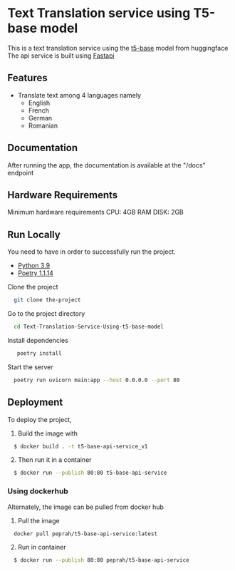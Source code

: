 
# Text Translation service using T5-base model

This is a text translation service using the [t5-base](https://huggingface.co/t5-base) model from huggingface
The api service is built using [Fastapi](https://fastapi.tiangolo.com/)





## Features

- Translate text among 4 languages namely
    - English
    - French
    - German
    - Romanian


## Documentation

After running the app, the documentation is available at the "/docs" endpoint

## Hardware Requirements
Minimum hardware requirements 
CPU: 4GB RAM
DISK: 2GB

## Run Locally
You need to have in order to successfully run the project.
  - [Python 3.9](https://www.python.org/downloads/release/python-390/)
  - [Poetry 1.1.14](https://github.com/python-poetry/install.python-poetry.org)

Clone the project

```bash
  git clone the-project
```

Go to the project directory

```bash
  cd Text-Translation-Service-Using-t5-base-model
```

Install dependencies

```bash
   poetry install
```

Start the server

```bash
  poetry run uvicorn main:app --host 0.0.0.0 --port 80
```

## Deployment

To deploy the project,
1. Build the image with
```bash
  $ docker build . -t t5-base-api-service_v1   
```

2. Then run it in a container
```bash
  $ docker run --publish 80:80 t5-base-api-service   
```
 
### Using dockerhub
Alternately, the image can be pulled from docker hub
1. Pull the image
```bash
  docker pull peprah/t5-base-api-service:latest   
```

2. Run in container
```bash
  $ docker run --publish 80:80 peprah/t5-base-api-service  
```
